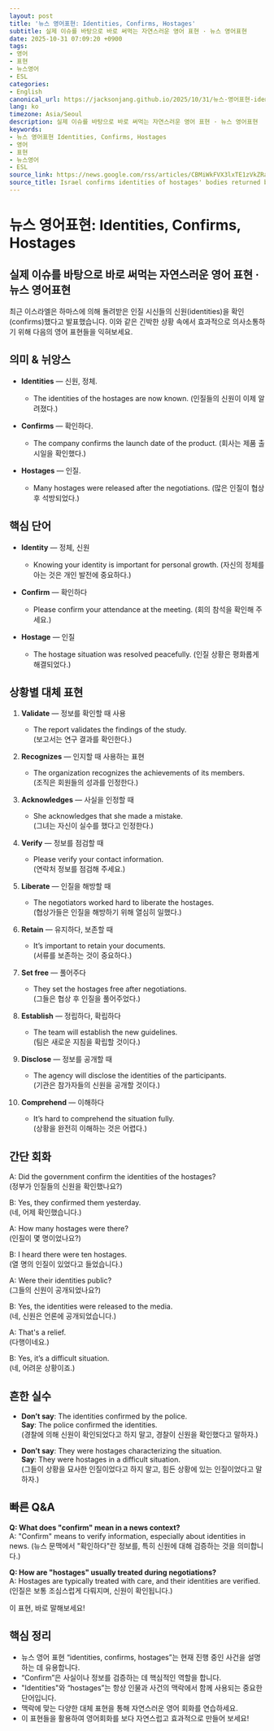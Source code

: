 ```yaml
---
layout: post
title: '뉴스 영어표현: Identities, Confirms, Hostages'
subtitle: 실제 이슈를 바탕으로 바로 써먹는 자연스러운 영어 표현 · 뉴스 영어표현
date: 2025-10-31 07:09:20 +0900
tags:
- 영어
- 표현
- 뉴스영어
- ESL
categories:
- English
canonical_url: https://jacksonjang.github.io/2025/10/31/뉴스-영어표현-identities-confirms-hostages/
lang: ko
timezone: Asia/Seoul
description: 실제 이슈를 바탕으로 바로 써먹는 자연스러운 영어 표현 · 뉴스 영어표현
keywords:
- 뉴스 영어표현 Identities, Confirms, Hostages
- 영어
- 표현
- 뉴스영어
- ESL
source_link: https://news.google.com/rss/articles/CBMiWkFVX3lxTE1zVkZRaFZCMWxQNzkxVkJmUUQ4X2FJbVd0SElEcFNCTUhOMTlLUE9VTW5taXYwRUw4TWZ3Z2tHX3FyaEdoN3NlR0s0TEZ0YnpwS2JGVUZ4RGhyQdIBX0FVX3lxTE0xenVmd3Zib0l0YU14YjlMSnZ1WU5SVnkxVDZwWDZVTmVRVWFqMkVCMDZnejM5eDI4WTJCM2taZDlEVElnTFpnckVINGxVdFpsbTFDRGxBblRHMll4UHZV?oc=5
source_title: Israel confirms identities of hostages' bodies returned by Hamas
---
```


# 뉴스 영어표현: Identities, Confirms, Hostages
## 실제 이슈를 바탕으로 바로 써먹는 자연스러운 영어 표현 · 뉴스 영어표현

최근 이스라엘은 하마스에 의해 돌려받은 인질 시신들의 신원(identities)을 확인(confirms)했다고 발표했습니다. 이와 같은 긴박한 상황 속에서 효과적으로 의사소통하기 위해 다음의 영어 표현들을 익혀보세요. 

## 의미 & 뉘앙스

- **Identities** — 신원, 정체. 
  - The identities of the hostages are now known. (인질들의 신원이 이제 알려졌다.)
  
- **Confirms** — 확인하다.
  - The company confirms the launch date of the product. (회사는 제품 출시일을 확인했다.)
  
- **Hostages** — 인질.
  - Many hostages were released after the negotiations. (많은 인질이 협상 후 석방되었다.)

## 핵심 단어

- **Identity** — 정체, 신원
  - Knowing your identity is important for personal growth. (자신의 정체를 아는 것은 개인 발전에 중요하다.)
  
- **Confirm** — 확인하다
  - Please confirm your attendance at the meeting. (회의 참석을 확인해 주세요.)
  
- **Hostage** — 인질
  - The hostage situation was resolved peacefully. (인질 상황은 평화롭게 해결되었다.)

## 상황별 대체 표현

1. **Validate** — 정보를 확인할 때 사용
   - The report validates the findings of the study.  
   (보고서는 연구 결과를 확인한다.)
   
2. **Recognizes** — 인지할 때 사용하는 표현 
   - The organization recognizes the achievements of its members.  
   (조직은 회원들의 성과를 인정한다.)

3. **Acknowledges** — 사실을 인정할 때
   - She acknowledges that she made a mistake.  
   (그녀는 자신이 실수를 했다고 인정한다.)

4. **Verify** — 정보를 점검할 때
   - Please verify your contact information.  
   (연락처 정보를 점검해 주세요.)
   
5. **Liberate** — 인질을 해방할 때
   - The negotiators worked hard to liberate the hostages.  
   (협상가들은 인질을 해방하기 위해 열심히 일했다.)  
  
6. **Retain** — 유지하다, 보존할 때
   - It’s important to retain your documents.  
   (서류를 보존하는 것이 중요하다.)
   
7. **Set free** — 풀어주다
   - They set the hostages free after negotiations.  
   (그들은 협상 후 인질을 풀어주었다.)
   
8. **Establish** — 정립하다, 확립하다
   - The team will establish the new guidelines.  
   (팀은 새로운 지침을 확립할 것이다.)
   
9. **Disclose** — 정보를 공개할 때
   - The agency will disclose the identities of the participants.  
   (기관은 참가자들의 신원을 공개할 것이다.)
   
10. **Comprehend** — 이해하다
    - It’s hard to comprehend the situation fully.  
    (상황을 완전히 이해하는 것은 어렵다.)

## 간단 회화

A: Did the government confirm the identities of the hostages?  
(정부가 인질들의 신원을 확인했나요?)  

B: Yes, they confirmed them yesterday.  
(네, 어제 확인했습니다.)  

A: How many hostages were there?  
(인질이 몇 명이었나요?)  

B: I heard there were ten hostages.  
(열 명의 인질이 있었다고 들었습니다.)  

A: Were their identities public?  
(그들의 신원이 공개되었나요?)  

B: Yes, the identities were released to the media.  
(네, 신원은 언론에 공개되었습니다.)  

A: That's a relief.  
(다행이네요.)  

B: Yes, it’s a difficult situation.  
(네, 어려운 상황이죠.)  

## 흔한 실수

- **Don’t say**: The identities confirmed by the police.  
  **Say**: The police confirmed the identities.  
  (경찰에 의해 신원이 확인되었다고 하지 말고, 경찰이 신원을 확인했다고 말하자.)  

- **Don’t say**: They were hostages characterizing the situation.  
  **Say**: They were hostages in a difficult situation.  
  (그들이 상황을 묘사한 인질이었다고 하지 말고, 힘든 상황에 있는 인질이었다고 말하자.)  

## 빠른 Q&A

**Q: What does "confirm" mean in a news context?**  
A: "Confirm" means to verify information, especially about identities in news. (뉴스 문맥에서 "확인하다"란 정보를, 특히 신원에 대해 검증하는 것을 의미합니다.)  

**Q: How are "hostages" usually treated during negotiations?**  
A: Hostages are typically treated with care, and their identities are verified. (인질은 보통 조심스럽게 다뤄지며, 신원이 확인됩니다.)  

이 표현, 바로 말해보세요!

## 핵심 정리

- 뉴스 영어 표현 “identities, confirms, hostages”는 현재 진행 중인 사건을 설명하는 데 유용합니다.
- “Confirm”은 사실이나 정보를 검증하는 데 핵심적인 역할을 합니다.
- "Identities"와 “hostages”는 항상 인물과 사건의 맥락에서 함께 사용되는 중요한 단어입니다.
- 맥락에 맞는 다양한 대체 표현을 통해 자연스러운 영어 회화를 연습하세요.
- 이 표현들을 활용하여 영어회화를 보다 자연스럽고 효과적으로 만들어 보세요!